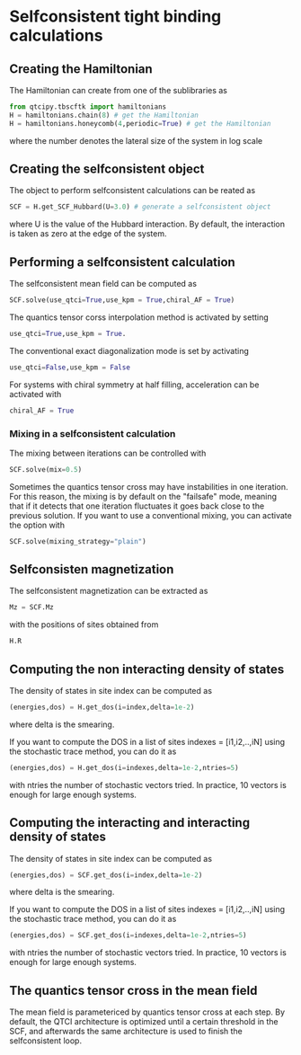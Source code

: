 
# Selfconsistent tight binding calculations

## Creating the Hamiltonian

The Hamiltonian can create from one of the sublibraries as

```python
from qtcipy.tbscftk import hamiltonians
H = hamiltonians.chain(8) # get the Hamiltonian
H = hamiltonians.honeycomb(4,periodic=True) # get the Hamiltonian
```

where the number denotes the lateral size of the system in log scale

## Creating the selfconsistent object

The object to perform selfconsistent calculations can be reated as

```python
SCF = H.get_SCF_Hubbard(U=3.0) # generate a selfconsistent object
```


where U is the value of the Hubbard interaction. By default, the interaction
is taken as zero at the edge of the system.


## Performing a selfconsistent calculation

The selfconsistent mean field can be computed as 

```python
SCF.solve(use_qtci=True,use_kpm = True,chiral_AF = True)
```

The quantics tensor corss interpolation method is activated by setting
```python
use_qtci=True,use_kpm = True.
```

The conventional exact diagonalization mode is set by activating

```python
use_qtci=False,use_kpm = False
```

For systems with chiral symmetry at half filling, acceleration can be activated with

```python
chiral_AF = True
```

### Mixing in a selfconsistent calculation

The mixing between iterations can be controlled with

```python
SCF.solve(mix=0.5)
```

Sometimes the quantics tensor cross may have instabilities in one
iteration. For this reason, the mixing is by default on the
"failsafe" mode, meaning that if it detects that one iteration fluctuates
it goes back close to the previous solution. If you want to use
a conventional mixing, you can activate the option with

```python
SCF.solve(mixing_strategy="plain")
```

## Selfconsisten magnetization

The selfconsistent magnetization can be extracted as 
```python
Mz = SCF.Mz
```

with the positions of sites obtained from
```python
H.R
```


## Computing the non interacting density of states

The density of states in site index can be computed as
```python
(energies,dos) = H.get_dos(i=index,delta=1e-2)
```

where delta is the smearing.

If you want to compute the DOS in a list of sites indexes = [i1,i2,..,iN]
using the stochastic trace method, you can do it as
```python
(energies,dos) = H.get_dos(i=indexes,delta=1e-2,ntries=5)
```

with ntries the number of stochastic vectors tried. In practice,
10 vectors is enough for large enough systems.

## Computing the interacting and interacting density of states

The density of states in site index can be computed as
```python
(energies,dos) = SCF.get_dos(i=index,delta=1e-2)
```

where delta is the smearing.

If you want to compute the DOS in a list of sites indexes = [i1,i2,..,iN]
using the stochastic trace method, you can do it as
```python
(energies,dos) = SCF.get_dos(i=indexes,delta=1e-2,ntries=5)
```

with ntries the number of stochastic vectors tried. In practice,
10 vectors is enough for large enough systems.


## The quantics tensor cross in the mean field

The mean field is parametericed by quantics tensor cross at each step.
By default, the QTCI architecture
is optimized until a certain threshold in the SCF,
and afterwards the same architecture is used to finish the 
selfconsistent loop.


